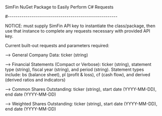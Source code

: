 ﻿SimFin NuGet Package to Easily Perform C# Requests

#--------------------------------------------------------

NOTICE: must supply SimFin API key to instantiate the class/package, then use that instance to complete any requests necessary with provided API key.

Current built-out requests and parameters required:

--> General Company Data: ticker (string)

--> Financial Statements (Compact or Verbose): ticker (string), statement type (string), fiscal year (string), and period (string).
Statement types include: bs (balance sheet), pl (profit & loss), cf (cash flow), and derived (derived ratios and indicators)

--> Common Shares Outstanding: ticker (string), start date (YYYY-MM-DD), end date (YYYY-MM-DD)

--> Weighted Shares Outstanding: ticker (string), start date (YYYY-MM-DD), end date (YYYY-MM-DD)